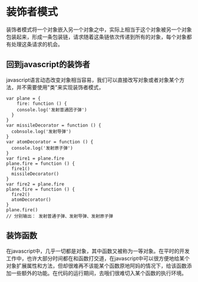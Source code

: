 # 装饰者模式
装饰者模式将一个对象嵌入另一个对象之中，实际上相当于这个对象被另一个对象包装起来，形成一条包装链，请求随着这条链依次传递到所有的对象，每个对象都有处理这条请求的机会。
## 回到javascript的装饰者
javascript语言动态改变对象相当容易，我们可以直接改写对象或者对象某个方法，并不需要使用"类"来实现装饰者模式，
```
var plane = {
	fire: function () {
    console.log('发射普通团子弹')
  }
}
var missileDecorator = function () {
  cobnsole.log('发射导弹')
}
var atomDecorator = function () {
  console.log('发射原子弹')
}
var fire1 = plane.fire
plane.fire = function () {
  fire1()
  missileDecorator()
}
var fire2 = plane.fire
plane.fire = function () {
  fire2()
  atomDecorator()
}
plane.fire()
// 分别输出： 发射普通子弹、发射导弹、发射原子弹
```
## 装饰函数
在javascript中，几乎一切都是对象，其中函数又被称为一等对象。在平时的开发工作中，也许大部分时间都在和函数打交道，在javascript中可以很方便地给某个对象扩展属性和方法，但却很难再不该能某个函数原地阿妈的情况下，给该函数添加一些额外的功能。在代码的运行期间，去哦们很难切入某个函数的执行环境。
